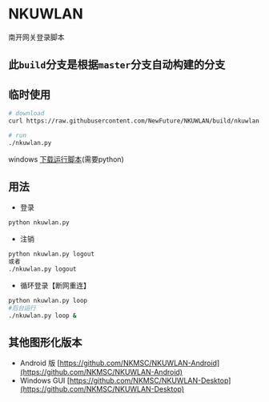# NKUWLAN
南开网关登录脚本

此`build`分支是根据`master`分支自动构建的分支
---------------

## 临时使用

```bash
# download
curl https://raw.githubusercontent.com/NewFuture/NKUWLAN/build/nkuwlan.py -#Lo nkuwlan.py && chmod +x nkuwlan.py

# run
./nkuwlan.py
```

windows [下载运行脚本](https://raw.githubusercontent.com/NewFuture/NKUWLAN/build/nkuwlan.py)(需要python)

## 用法

* 登录
```bash
python nkuwlan.py
```

* 注销
```bash
python nkuwlan.py logout
或者
./nkuwlan.py logout
```
* 循环登录【断网重连】
```bash
python nkuwlan.py loop
#后台运行
./nkuwlan.py loop &
```

## 其他图形化版本
* Android 版 [https://github.com/NKMSC/NKUWLAN-Android](https://github.com/NKMSC/NKUWLAN-Android)
* Windows GUI [https://github.com/NKMSC/NKUWLAN-Desktop](https://github.com/NKMSC/NKUWLAN-Desktop)
